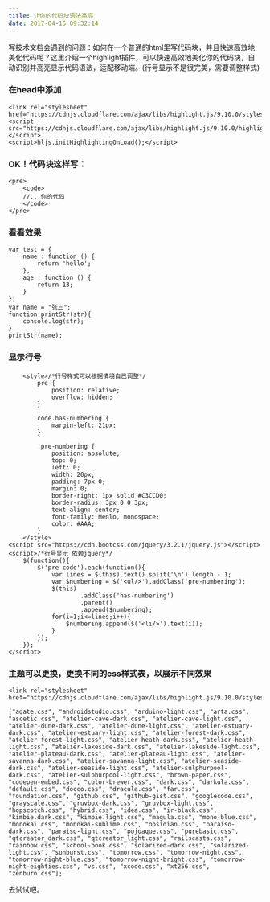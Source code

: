 ```yaml
---
title: 让你的代码块语法高亮
date: 2017-04-15 09:32:14
---
```


写技术文档会遇到的问题：如何在一个普通的html里写代码块，并且快速高效地美化代码呢？这里介绍一个highlight插件，可以快速高效地美化你的代码块，自动识别并高亮显示代码语法，适配移动端。(行号显示不是很完美，需要调整样式)

<!--more-->

### 在head中添加

	<link rel="stylesheet" href="https://cdnjs.cloudflare.com/ajax/libs/highlight.js/9.10.0/styles/docco.min.css">
	<script src="https://cdnjs.cloudflare.com/ajax/libs/highlight.js/9.10.0/highlight.min.js"></script>
	<script>hljs.initHighlightingOnLoad();</script>

### OK！代码块这样写： 

	<pre>
		<code>
		//...你的代码
		</code>
	</pre>

### 看看效果

	var test = {
        name : function () {
            return 'hello';
        },
        age : function () {
            return 13;
        }
    };
    var name = "张三";
    function printStr(str){
        console.log(str);
    }
    printStr(name);

### 显示行号

	    <style>/*行号样式可以根据情境自己调整*/
	        pre {
	            position: relative;
	            overflow: hidden;
	        }
	
	        code.has-numbering {
	            margin-left: 21px;
	        }
	
	        .pre-numbering {
	            position: absolute;
	            top: 0;
	            left: 0;
	            width: 20px;
	            padding: 7px 0;
				margin: 0;
	            border-right: 1px solid #C3CCD0;
	            border-radius: 3px 0 0 3px;
	            text-align: center;
	            font-family: Menlo, monospace;
	            color: #AAA;
	        }
	    </style>
	<script src="https://cdn.bootcss.com/jquery/3.2.1/jquery.js"></script>
	<script>/*行号显示 依赖jquery*/
	    $(function(){
	        $('pre code').each(function(){
	            var lines = $(this).text().split('\n').length - 1;
	            var $numbering = $('<ul/>').addClass('pre-numbering');
	            $(this)
	                    .addClass('has-numbering')
	                    .parent()
	                    .append($numbering);
	            for(i=1;i<=lines;i++){
	                $numbering.append($('<li/>').text(i));
	            }
	        });
	    });
	</script>


### 主题可以更换，更换不同的css样式表，以展示不同效果

	<link rel="stylesheet" href="https://cdnjs.cloudflare.com/ajax/libs/highlight.js/9.10.0/styles/agate.min.css">

	["agate.css", "androidstudio.css", "arduino-light.css", "arta.css", "ascetic.css", "atelier-cave-dark.css", "atelier-cave-light.css", "atelier-dune-dark.css", "atelier-dune-light.css", "atelier-estuary-dark.css", "atelier-estuary-light.css", "atelier-forest-dark.css", "atelier-forest-light.css", "atelier-heath-dark.css", "atelier-heath-light.css", "atelier-lakeside-dark.css", "atelier-lakeside-light.css", "atelier-plateau-dark.css", "atelier-plateau-light.css", "atelier-savanna-dark.css", "atelier-savanna-light.css", "atelier-seaside-dark.css", "atelier-seaside-light.css", "atelier-sulphurpool-dark.css", "atelier-sulphurpool-light.css", "brown-paper.css", "codepen-embed.css", "color-brewer.css", "dark.css", "darkula.css", "default.css", "docco.css", "dracula.css", "far.css", "foundation.css", "github.css", "github-gist.css", "googlecode.css", "grayscale.css", "gruvbox-dark.css", "gruvbox-light.css", "hopscotch.css", "hybrid.css", "idea.css", "ir-black.css", "kimbie.dark.css", "kimbie.light.css", "magula.css", "mono-blue.css", "monokai.css", "monokai-sublime.css", "obsidian.css", "paraiso-dark.css", "paraiso-light.css", "pojoaque.css", "purebasic.css", "qtcreator_dark.css", "qtcreator_light.css", "railscasts.css", "rainbow.css", "school-book.css", "solarized-dark.css", "solarized-light.css", "sunburst.css", "tomorrow.css", "tomorrow-night.css", "tomorrow-night-blue.css", "tomorrow-night-bright.css", "tomorrow-night-eighties.css", "vs.css", "xcode.css", "xt256.css", "zenburn.css"];

去试试吧。

<link rel="stylesheet" href="https://cdnjs.cloudflare.com/ajax/libs/highlight.js/9.10.0/styles/docco.min.css">
<script src="https://cdnjs.cloudflare.com/ajax/libs/highlight.js/9.10.0/highlight.min.js"></script>
<script>hljs.initHighlightingOnLoad();</script>
    <style>/*行号样式可以根据情境自己调整*/
        pre {
            position: relative;
            overflow: hidden;
        }

        code.has-numbering {
            margin-left: 21px;
        }

        .pre-numbering {
            position: absolute;
            top: 0;
            left: 0;
            width: 20px;
            padding: 7px 0;
			margin: 0;
            border-right: 1px solid #C3CCD0;
            border-radius: 3px 0 0 3px;
            text-align: center;
            font-family: Menlo, monospace;
            color: #AAA;
        }
    </style>
<script src="https://cdn.bootcss.com/jquery/3.2.1/jquery.js"></script>
<script>/*行号显示 依赖jquery*/
    $(function(){
        $('pre code').each(function(){
            var lines = $(this).text().split('\n').length - 1;
            var $numbering = $('<ul/>').addClass('pre-numbering');
            $(this)
                    .addClass('has-numbering')
                    .parent()
                    .append($numbering);
            for(i=1;i<=lines;i++){
                $numbering.append($('<li/>').text(i));
            }
        });
    });
</script>